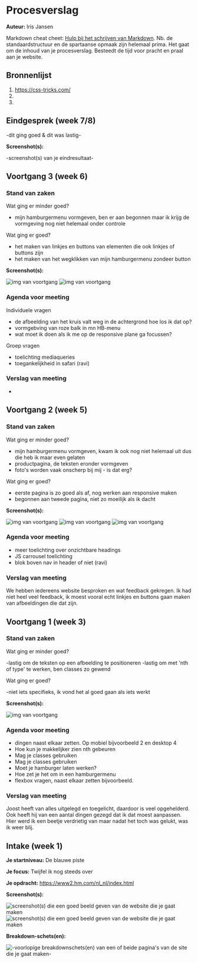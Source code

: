 # Procesverslag
**Auteur:** Iris Jansen

Markdown cheat cheet: [Hulp bij het schrijven van Markdown](https://github.com/adam-p/markdown-here/wiki/Markdown-Cheatsheet). Nb. de standaardstructuur en de spartaanse opmaak zijn helemaal prima. Het gaat om de inhoud van je procesverslag. Besteedt de tijd voor pracht en praal aan je website.



## Bronnenlijst
1. https://css-tricks.com/
2. 
3. 



## Eindgesprek (week 7/8)

-dit ging goed & dit was lastig-

**Screenshot(s):**

-screenshot(s) van je eindresultaat-



## Voortgang 3 (week 6)

### Stand van zaken
 
Wat ging er minder goed?
- mijn hamburgermenu vormgeven, ben er aan begonnen maar ik krijg de vormgeving nog niet helemaal onder controle


Wat ging er goed?
-  het maken van linkjes en buttons van elementen die ook linkjes of buttons zijn
- het maken van het wegklikken van mijn hamburgermenu zondeer button

**Screenshot(s):**

![img van voortgang](images/voortgangwk6-1.png)
![img van voortgang](images/voortgangwk6-2.png)

### Agenda voor meeting

Individuele vragen
- de afbeelding van het kruis valt weg in de achtergrond hoe los ik dat op?
- vormgebving van roze balk in mn HB-menu
- wat moet ik doen als ik me op de responsive plane ga focussen?

Groep vragen
- toelichting mediaqueries
- toegankelijkheid in safari (ravi)

### Verslag van meeting

-


## Voortgang 2 (week 5)

### Stand van zaken
 
Wat ging er minder goed?
- mijn hamburgermenu vormgeven, kwam ik ook nog niet helemaal uit dus die heb ik maar even gelaten
- productpagina, de teksten eronder vormgeven
- foto's worden vaak onscherp bij mij - is dat erg?


Wat ging er goed?
- eerste pagina is zo goed als af, nog werken aan responsive maken
- begonnen aan tweede pagina, niet zo moeilijk als ik dacht

**Screenshot(s):**

![img van voortgang](images/voortgangwk3-1.png)
![img van voortgang](images/voortgangwk3-2.png)
![img van voortgang](images/voortgangwk3-3.png)

### Agenda voor meeting
- meer toelichting over onzichtbare headings
- JS carrousel toelichting
- blok boven nav in header of niet (ravi)

### Verslag van meeting

We hebben iedereens website besproken en wat feedback gekregen. Ik had niet heel veel feedback, ik moest vooral echt linkjes en buttons gaan maken van afbeeldingen die dat zijn.

## Voortgang 1 (week 3)

### Stand van zaken
 
Wat ging er minder goed?

-lastig om de teksten op een afbeelding te positioneren
-lastig om met 'nth of type' te werken, ben classes zo gewend 

Wat ging er goed?

-niet iets specifieks, ik vond het al goed gaan als iets werkt

**Screenshot(s):**

![img van voortgang](images/voortgang_2.png)

### Agenda voor meeting
- dingen naast elkaar zetten. Op mobiel bijvoorbeeld 2 en desktop 4
- Hoe kun je makkelijker zien nth gebeuren
- Mag je classes  gebruiken
- Mag je classes  gebruiken
- Moet je hamburger laten werken? 
- Hoe zet je het om in een hamburgermenu
- flexbox vragen, naast elkaar zetten bijvoorbeeld.


### Verslag van meeting

Joost heeft van alles uitgelegd en toegelicht, daardoor is veel opgehelderd. Ook heeft hij van een aantal dingen gezegd dat ik dat moest aanpassen. Hier werd ik een beetje verdrietig van maar nadat het toch was gelukt, was ik weer blij.



## Intake (week 1)

**Je startniveau:** De blauwe piste

**Je focus:** Twijfel ik nog steeds over

**Je opdracht:** https://www2.hm.com/nl_nl/index.html

**Screenshot(s):**

![screenshot(s) die een goed beeld geven van de website die je gaat maken](images/SS_website_2.png)
![screenshot(s) die een goed beeld geven van de website die je gaat maken](images/SS_website.png)

**Breakdown-schets(en):**

![-voorlopige breakdownschets(en) van een of beide pagina's van de site die je gaat maken-](images/breakdownschets_mob.png)
